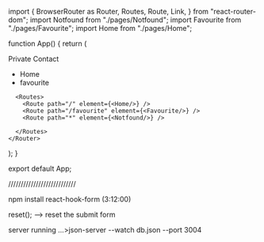 
import {
  BrowserRouter as Router,
  Routes,
  Route,
  Link,
} from "react-router-dom";
import Notfound from "./pages/Notfound";
import Favourite from "./pages/Favourite";
import Home from "./pages/Home";


function App() {
  return (
    <Router>
      <div>Private Contact</div>
      <ul>
        <li>
          <Link to="/">Home</Link>
        </li>
        <li>
          <Link to="/favourite">favourite</Link>
        </li>
      </ul>


      <Routes>
        <Route path="/" element={<Home/>} />
        <Route path="/favourite" element={<Favourite/>} />
        <Route path="*" element={<Notfound/>} />
        
      </Routes>
    </Router>
    
  );
}

export default App;





///////////////////////////

npm install react-hook-form (3:12:00)


reset();  --> reset the submit form



server running ...>json-server --watch db.json --port 3004